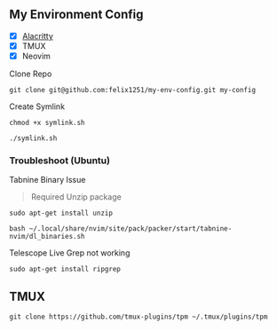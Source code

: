 ## My Environment Config

- [x] [Alacritty](https://alacritty.org/index.html)
- [x] TMUX
- [x] Neovim

Clone Repo

```
git clone git@github.com:felix1251/my-env-config.git my-config
```

Create Symlink

```
chmod +x symlink.sh
```

```
./symlink.sh
```

### Troubleshoot (Ubuntu)

Tabnine Binary Issue

> Required Unzip package

```
sudo apt-get install unzip
```

```
bash ~/.local/share/nvim/site/pack/packer/start/tabnine-nvim/dl_binaries.sh
```

Telescope Live Grep not working

```
sudo apt-get install ripgrep
```

## TMUX

```
git clone https://github.com/tmux-plugins/tpm ~/.tmux/plugins/tpm
```
